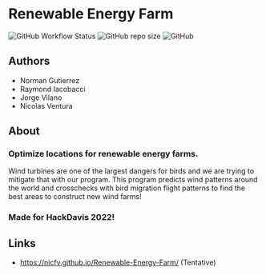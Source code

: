 # Renewable Energy Farm

![GitHub Workflow Status](https://img.shields.io/github/workflow/status/nicfv/Renewable-Energy-Farm/Python%20Unit%20Tests)
![GitHub repo size](https://img.shields.io/github/repo-size/nicfv/Renewable-Energy-Farm)
![GitHub](https://img.shields.io/github/license/nicfv/Renewable-Energy-Farm)

## Authors

- Norman Gutierrez
- Raymond Iacobacci
- Jorge Vilano
- Nicolas Ventura

## About

### Optimize locations for renewable energy farms.

Wind turbines are one of the largest dangers for birds and we are trying to mitigate that with our program. This program predicts wind patterns around the world and crosschecks with bird migration flight patterns to find the best areas to construct new wind farms!

### Made for HackDavis 2022!

## Links

- https://nicfv.github.io/Renewable-Energy-Farm/ (Tentative)